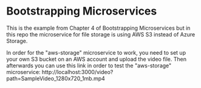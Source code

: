 # Bootstrapping Microservices

This is the example from Chapter 4 of Bootstrapping Microservices but in this repo the microservice for file storage is using AWS S3 instead of Azure Storage.

In order for the "aws-storage" microservice to work, you need to set up your own S3 bucket on an AWS account and upload the video file. Then afterwards you can use this link in order to test the "aws-storage" microservice:
http://localhost:3000/video?path=SampleVideo_1280x720_1mb.mp4
